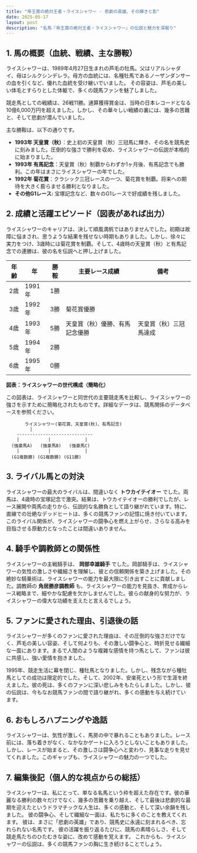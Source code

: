 ```yaml
---
title: "帝王賞の絶対王者・ライスシャワー - 悲劇の英雄、その輝きと影"
date: 2025-05-17
layout: post
description: "名馬『帝王賞の絶対王者・ライスシャワー』の伝説と魅力を深堀り"
---
```


## 1. 馬の概要（血統、戦績、主な勝鞍）

ライスシャワーは、1989年4月27日生まれの芦毛の牡馬。父はリアルシャダイ、母はシルクシンデレラ。母方の血統には、名種牡馬であるノーザンダンサーの血を引くなど、優れた血統を受け継いでいました。  その容姿は、芦毛の美しい体毛とすらりとした体躯で、多くの競馬ファンを魅了しました。

競走馬としての戦績は、26戦11勝。通算獲得賞金は、当時の日本レコードとなる10億6,000万円を超えました。しかし、その華々しい戦績の裏には、幾多の苦難と、そして悲劇が潜んでいました。

主な勝鞍は、以下の通りです。

* **1993年 天皇賞（秋）**：史上初の天皇賞（秋）三冠馬に輝き、その名を競馬史に刻みました。圧倒的な強さで勝利を収め、ライスシャワーの伝説が本格的に始まりました。
* **1993年 有馬記念**：天皇賞（秋）制覇からわずか1ヶ月後、有馬記念でも勝利。この年はまさにライスシャワーの年でした。
* **1992年 菊花賞**：クラシック三冠レースの一つ、菊花賞を制覇。将来への期待を大きく膨らませる勝利となりました。
* **その他G1レース:**  宝塚記念など、数々のG1レースで好成績を残しました。


## 2. 成績と活躍エピソード（図表があれば出力）

ライスシャワーのキャリアは、決して順風満帆ではありませんでした。初期は故障に悩まされ、思うような結果を残せない時期もありました。しかし、徐々に実力をつけ、3歳時には菊花賞を制覇。そして、4歳時の天皇賞（秋）と有馬記念での連勝は、彼の名を伝説へと押し上げました。

| 年齢 | 年 | 勝鞍 | 主要レース成績 | 備考 |
|---|---|---|---|---|
| 2歳 | 1991年 | 1勝 |  |  |
| 3歳 | 1992年 | 3勝 | 菊花賞優勝 |  |
| 4歳 | 1993年 | 5勝 | 天皇賞（秋）優勝、有馬記念優勝 | 天皇賞（秋）三冠馬達成 |
| 5歳 | 1994年 | 2勝 |  |  |
| 6歳 | 1995年 | 0勝 |  |  |


**図表：ライスシャワーの世代構成（簡略化）**

この図表は、ライスシャワーと同世代の主要競走馬を比較し、ライスシャワーの強さを示すために簡略化されたものです。詳細なデータは、競馬関係のデータベースを参照ください。

```
       ライスシャワー(菊花賞、天皇賞(秋)、有馬記念)
         |
    -----------------------------
    |           |             |
  (強豪馬A)   (強豪馬B)   (強豪馬C)
    |           |             |
  (G1複数勝) (G1複数勝) (G11勝)
```


## 3. ライバル馬との対決

ライスシャワーの最大のライバルは、間違いなく **トウカイテイオー** でした。両馬は、4歳時の宝塚記念で激突。結果は、トウカイテイオーの勝利でしたが、レース展開や両馬の走りから、伝説的な名勝負として語り継がれています。特に、直線での壮絶なデッドヒートは、多くの競馬ファンの記憶に焼き付いています。このライバル関係が、ライスシャワーの闘争心を燃え上がらせ、さらなる高みを目指させる原動力となったことは間違いありません。


## 4. 騎手や調教師との関係性

ライスシャワーの主戦騎手は、 **岡部幸雄騎手** でした。岡部騎手は、ライスシャワーの気性の激しさや繊細さを理解し、彼との信頼関係を築き上げました。その絶妙な騎乗術は、ライスシャワーの能力を最大限に引き出すことに貢献しました。調教師の **角居勝彦調教師** も、ライスシャワーの能力を見抜き、育成からレース戦略まで、細やかな配慮を欠かしませんでした。彼らの献身的な努力が、ライスシャワーの偉大な功績を支えたと言えるでしょう。


## 5. ファンに愛された理由、引退後の話

ライスシャワーが多くのファンに愛された理由は、その圧倒的な強さだけでなく、芦毛の美しい容姿、そして何よりも、その激しい闘争心と、時折見せる繊細な一面にあります。まるで人間のような複雑な感情を持つ馬として、ファンは彼に共感し、強い愛情を抱きました。

1995年、競走生活に幕を閉じ、種牡馬となりました。しかし、残念ながら種牡馬としての成功は限定的でした。そして、2002年、安楽死という形で生涯を終えました。彼の死は、多くのファンに深い悲しみをもたらしました。しかし、彼の伝説は、今もなお競馬ファンの間で語り継がれ、多くの感動を与え続けています。


## 6. おもしろハプニングや逸話

ライスシャワーは、気性が激しく、馬房の中で暴れることもありました。レース前には、落ち着きがなく、なかなかゲートに入ろうとしないこともありました。しかし、レースが始まると、その激しさは闘争心へと変わり、見事な走りを見せてくれました。このギャップも、ライスシャワーの魅力の一つでした。


## 7. 編集後記（個人的な視点からの総括）

ライスシャワーは、私にとって、単なる名馬という枠を超えた存在です。彼の華麗なる勝利の数々だけでなく、幾多の苦難を乗り越え、そして最後は悲劇的な最期を迎えたというドラマチックな人生は、多くの感動と、そして深い余韻を残しました。  彼の闘争心、そして繊細な一面は、私たちに多くのことを教えてくれます。  彼は、まさに「悲劇の英雄」であり、競馬史に永遠に刻まれるべき、忘れられない名馬です。  彼の活躍を振り返るたびに、競馬の素晴らしさ、そして競走馬たちのひたむきな姿に、改めて感動を覚えます。  これからも、ライスシャワーの伝説は、多くの競馬ファンの胸に生き続けることでしょう。

